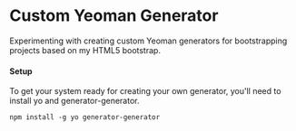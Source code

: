 Custom Yeoman Generator
=======================

Experimenting with creating custom Yeoman generators for bootstrapping projects based on my HTML5 bootstrap.

#### Setup

To get your system ready for creating your own generator, you'll need to install yo and generator-generator.

```
npm install -g yo generator-generator
```
